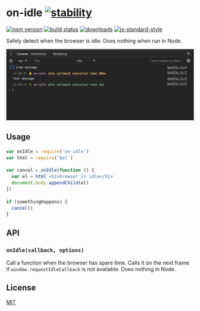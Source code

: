 # on-idle [![stability][0]][1]
[![npm version][2]][3] [![build status][4]][5]
[![downloads][8]][9] [![js-standard-style][10]][11]

Safely detect when the browser is idle. Does nothing when run in Node.

![on idle console screenshot](./screenshot.png)

## Usage
```js
var onIdle = require('on-idle')
var html = require('bel')

var cancel = onIdle(function () {
  var el = html`<h1>browser is idle</h1>`
  document.body.appendChild(el)
})

if (somethingHappens) {
  cancel()
}
```

## API
### `onIdle(callback, options)`
Call a function when the browser has spare time. Calls it on the next frame if
`window.requestIdleCallback` is not available. Does nothing in Node.

## License
[MIT](https://tldrlegal.com/license/mit-license)

[0]: https://img.shields.io/badge/stability-experimental-orange.svg?style=flat-square
[1]: https://nodejs.org/api/documentation.html#documentation_stability_index
[2]: https://img.shields.io/npm/v/on-idle.svg?style=flat-square
[3]: https://npmjs.org/package/on-idle
[4]: https://img.shields.io/travis/choojs/on-idle/master.svg?style=flat-square
[5]: https://travis-ci.org/choojs/on-idle
[6]: https://img.shields.io/codecov/c/github/choojs/on-idle/master.svg?style=flat-square
[7]: https://codecov.io/github/choojs/on-idle
[8]: http://img.shields.io/npm/dm/on-idle.svg?style=flat-square
[9]: https://npmjs.org/package/on-idle
[10]: https://img.shields.io/badge/code%20style-standard-brightgreen.svg?style=flat-square
[11]: https://github.com/feross/standard
